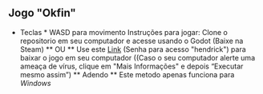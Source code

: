 ## Jogo "Okfin"
* Teclas * WASD para movimento
Instruções para jogar:
Clone o repositorio em seu computador e acesse usando o Godot (Baixe na Steam)
** OU **
Use este [Link](https://kauannicolass1264.itch.io/okfin) (Senha para acesso "hendrick") para baixar o jogo em seu computador ((Caso o seu computador alerte uma ameaça de vírus, clique em "Mais Informações" e depois “Executar mesmo assim”)
** Adendo ** Este metodo apenas funciona para *Windows*
